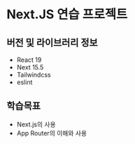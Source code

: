 # Next.JS 연습 프로젝트

## 버전 및 라이브러리 정보
- React 19
- Next 15.5
- Tailwindcss
- eslint

## 학습목표
- Next.js의 사용
- App Router의 이해와 사용
